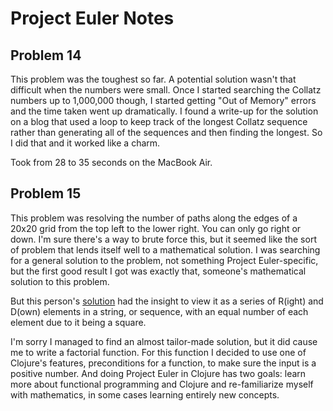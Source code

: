 # Project Euler Notes


## Problem 14
This problem was the toughest so far. A potential solution wasn't that
difficult when the numbers were small. Once I started searching the
Collatz numbers up to 1,000,000 though, I started getting "Out of
Memory" errors and the time taken went up dramatically. I found
a write-up for the solution on a blog that used a loop to keep track
of the longest Collatz sequence rather than generating all of the
sequences and then finding the longest. So I did that and it worked
like a charm. 

Took from 28 to 35 seconds on the MacBook Air.

## Problem 15
This problem was resolving the number of paths along the edges of a
20x20 grid from the top left to the lower right. You can only go right
or down. I'm sure there's a way to brute force this, but it seemed
like the sort of problem that lends itself well to a mathematical
solution. I was searching for a general solution to the problem, not
something Project Euler-specific, but the first good result I got was
exactly that, someone's mathematical solution to this problem. 

But this person's
[solution](http://www.joaoff.com/2008/01/20/a-square-grid-path-problem/)
had the insight to view it as a series of R(ight) and D(own) elements
in a string, or sequence, with an equal number of each element due to
it being a square. 

I'm sorry I managed to find an almost tailor-made solution, but it did
cause me to write a factorial function. For this function I decided to
use one of Clojure's features, preconditions for a function, to make
sure the input is a positive number. And doing Project Euler in
Clojure has two goals: learn more about functional programming and
Clojure and re-familiarize myself with mathematics, in some cases
learning entirely new concepts.  
